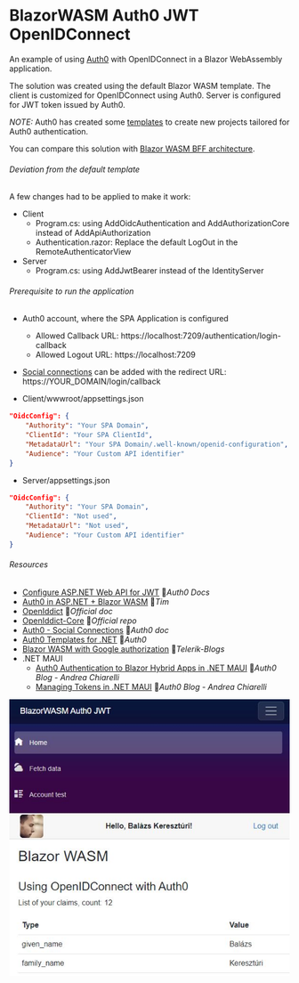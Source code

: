 # BlazorWASM Auth0 JWT OpenIDConnect

An example of using [Auth0](https://auth0.com) with OpenIDConnect in a Blazor WebAssembly application.

The solution was created using the default Blazor WASM template. The client is customized for OpenIDConnect using Auth0. Server is configured for JWT token issued by Auth0.

*NOTE:* Auth0 has created some [templates](https://github.com/auth0/auth0-dotnet-templates) to create new projects tailored for Auth0 authentication.

You can compare this solution with [Blazor WASM BFF architecture](../BlazorWASM.BFF.Auth0.OpenIDConnect).

###### Deviation from the default template

A few changes had to be applied to make it work:

- Client
  - Program.cs: using AddOidcAuthentication and AddAuthorizationCore instead of AddApiAuthorization
  - Authentication.razor: Replace the default LogOut in the RemoteAuthenticatorView
- Server
  - Program.cs: using AddJwtBearer instead of the IdentityServer


###### Prerequisite to run the application

- Auth0 account, where the SPA Application is configured
  - Allowed Callback URL: https://localhost:7209/authentication/login-callback
  - Allowed Logout URL: https://localhost:7209

- [Social connections](https://marketplace.auth0.com/features/social-connections) can be added with the redirect URL: https://YOUR_DOMAIN/login/callback
- Client/wwwroot/appsettings.json

```json
"OidcConfig": {
    "Authority": "Your SPA Domain",
    "ClientId": "Your SPA ClientId",
    "MetadataUrl": "Your SPA Domain/.well-known/openid-configuration",
    "Audience": "Your Custom API identifier"
}
```
- Server/appsettings.json

```json
"OidcConfig": {
    "Authority": "Your SPA Domain",
    "ClientId": "Not used",
    "MetadataUrl": "Not used",
    "Audience": "Your Custom API identifier"
}
```
###### Resources

- [Configure ASP.NET Web API for JWT](https://auth0.com/docs/quickstart/backend/aspnet-core-webapi) 📓*Auth0 Docs*
- [Auth0 in ASP.NET + Blazor WASM](https://timmoth.com/posts/H9zMzMcBkUe_QfCAo0kx_Q) 📓*Tim*
- [OpenIddict](https://documentation.openiddict.com) 📓*Official doc*
- [OpenIddict-Core](https://github.com/openiddict/openiddict-core) 👤*Official repo*
- [Auth0 - Social Connections](https://marketplace.auth0.com/features/social-connections) 📓*Auth0 doc*
- [Auth0 Templates for .NET](https://github.com/auth0/auth0-dotnet-templates) 👤*Auth0*
- [Blazor WASM with Google authorization](https://www.telerik.com/blogs/create-webassembly-app-blazor-google-authorization) 📓*Telerik-Blogs*
- .NET MAUI
  - [Auth0 Authentication to Blazor Hybrid Apps in .NET MAUI](https://auth0.com/blog/add-authentication-to-blazor-hybrid-apps-in-dotnet-maui) 📓*Auth0 Blog - Andrea Chiarelli*
  - [Managing Tokens in .NET MAUI](https://auth0.com/blog/managing-tokens-in-dotnet-maui/) 📓*Auth0 Blog - Andrea Chiarelli*

![Screenshot](Screenshot.JPG)